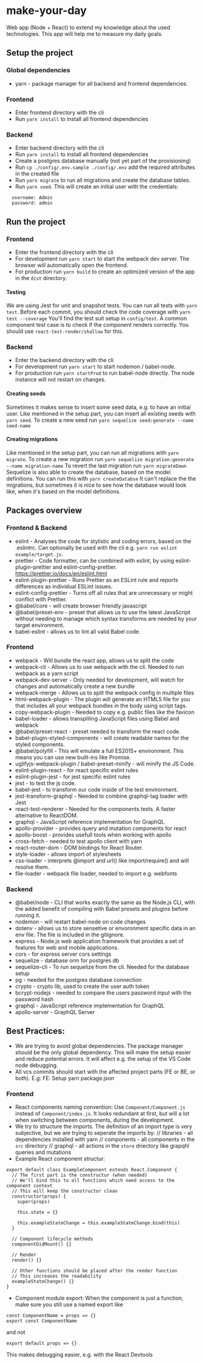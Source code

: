 # make-your-day
Web app (Node + React) to extend my knowledge about the used technologies. This app will help me to measure my daily goals.


## Setup the project

### Global dependencies
* yarn - package manager for all backend and frontend dependencies.

### Frontend
* Enter frontend directory with the cli
* Run `yarn install` to install all frontend dependencies

### Backend
* Enter backend directory with the cli
* Run `yarn install` to install all frontend dependencies
* Create a postgres database manually (not yet part of the provisioning)
* Run `cp ./config/.env.sample ./config/.env` add the required attributes in the created file
* Run `yarn migrate` to run all migrations and create the database tables.
* Run `yarn seed`. This will create an initial user with the credentials:
```
  username: Admin
  password: admin
```


## Run the project

### Frontend
* Enter the frontend directory with the cli
* For development run `yarn start` to start the webpack dev server. The browser will automatically open the frontend.
* For production run `yarn build` to create an optimized version of the app in the `dist` directory.

#### Testing
We are using Jest for unit and snapshot tests. You can run all tests with `yarn test`.
Before each commit, you should check the code coverage with `yarn test --coverage`
You'll find the test suit setup in `config/test`.
A common component test case is to check if the component renders correctly.
You should use `react-test-render/shallow` for this.


### Backend
* Enter the backend directory with the cli
* For development run `yarn start` to start nodemon / babel-node.
* For production run `yarn startProd` to run babel-node directly. The node instance will not restart on changes.

#### Creating seeds
Sometimes it makes sense to insert some seed data, e.g. to have an initial user.
Like mentioned in the setup part, you can insert all existing seeds with `yarn seed`.
To create a new seed run  `yarn sequelize seed:generate --name seed-name`

#### Creating migrations
Like mentioned in the setup part, you can run all migrations with `yarn migrate`.
To create a new migration run  `yarn sequelize migration:generate --name migration-name`
To revert the last migration run `yarn migrateDown`
Sequelize is also able to create the database, based on the model definitions. You can run this with `yarn createDatabse` It can't replace the the migrations,
but sometimes it is nice to see how the database would look like, when it's based on the model definitions.


## Packages overview

### Frontend & Backend
* eslint - Analyses the code for stylistic and coding errors, based on the .eslintrc.
Can optionally be used with the cli e.g. `yarn run eslint example/target.js`.
* prettier - Code formatter, can be combined with eslint, by using eslint-plugin-prettier and eslint-config-prettier. https://prettier.io/docs/en/eslint.html
* eslint-plugin-prettier - Runs Prettier as an ESLint rule and reports differences as individual ESLint issues.
* eslint-config-prettier - Turns off all rules that are unnecessary or might conflict with Prettier.
* @babel/core - will create browser friendly javascript
* @babel/preset-env - preset that allows us to use the latest JavaScript without needing to manage which syntax transforms are needed by your target environment.
* babel-eslint - allows us to lint all valid Babel code.

### Frontend
* webpack - Will bundle the react app, allows us to split the code
* webpack-cli - Allows us to use webpack with the cli. Needed to run webpack as a yarn script
* webpack-dev-server - Only needed for development, will watch for changes and automatically create a new bundle
* webpack-merge - Allows us to split the webpack config in multiple files
* html-webpack-plugin - The plugin will generate an HTML5 file for you that includes all your webpack bundles in the body using script tags.
* copy-webpack-plugin - Needed to copy e.g. public files like the favicon
* babel-loader - allows transpliling JavaScript files using Babel and webpack
* @babel/preset-react - preset needed to transform the react code.
* babel-plugin-styled-components - will create readable names for the styled components.
* @babel/polyfill - This will emulate a full ES2015+ environment. This means you can use new built-ins like Promise.
* uglifyjs-webpack-plugin / babel-preset-minify - will minify the JS Code.
* eslint-plugin-react - for react specific eslint rules
* eslint-plugin-jest - for jest specific eslint rules
* jest - to test the js code.
* babel-jest - to transform our code inside of the test environment.
* jest-transform-graphql - Needed to combine graphql-tag loader with Jest
* react-test-renderer - Needed for the components tests. A faster alternative to ReactDOM.
* graphql - JavaScript reference implementation for GraphQL
* apollo-provider - provides query and mutation components for react
* apollo-boost - provides usefull tools when working with apollo
* cross-fetch - needed to test apollo client with yarn
* react-router-dom - DOM bindings for React Router.
* style-loader - allows import of stylesheets
* css-loader - interprets @import and url() like import/require() and will resolve them.
* file-loader - webpack file loader, needed to import e.g. webfonts

### Backend
* @babel/node - CLI that works exactly the same as the Node.js CLI, with the added benefit of compiling with Babel presets and plugins before running it.
* nodemon - will restart babel-node on code changes
* dotenv - allows us to store sensetive or envoronment specific data in an env file. The file is included in the gitignore.
* express - Node.js web application framework that provides a set of features for web and mobile applications.
* cors - for express server cors settings
* sequelize - database orm for postgres db
* sequelize-cli - To run sequelize from the cli.
Needed for the database setup
* pg - needed for the postgres database connection
* crypto - crypto lib, used to create the user auth token
* bcrypt-nodejs - needed to compare the users password input with the password hash
* graphql - JavaScript reference implementation for GraphQL
* apollo-server - GraphQL Server


## Best Practices:
* We are trying to avoid global dependencies.
The package manager should be the only global dependency.
This will make the setup easier and reduce potential errors.
It will affect e.g. the setup of the VS Code node debugging.
* All vcs commits should start with the affected project parts (FE or BE, or both).
E.g: FE: Setup yarn package.json

### Frontend
* React components naming convention:
Use `Component/Component.js` instead of `Component/index.js`. It looks redundant at first, but will a lot when switching between components, during the development.
* We try to structure the imports. The definition of an import type is very subjective, but we are trying to seperate the imports by:
// libraries - all dependencies installed with yarn
// components - all components in the `src` directory
// graphql - all actions in the `store` driectory like grapqhl queries and mutations
* Example React component structur:
```
export default class ExampleComponent extends React.Component {
  // The first part is the constructur (when needed)
  // We'll bind this to all functions which need access to the component context
  // This will keep the constructor clean
  constructor(props) {
    super(props)

    this.state = {}

    this.exampleStateChange = this.exampleStateChange.bind(this)
  }

  // Component lifecycle methods
  componentDidMount() {}

  // Render
  render() {}

  // Other functions should be placed after the render function
  // This increases the readability
  exampleStateChange() {}
}
```
* Component module export:
When the component is just a function, make sure you still use a named export like
```
const ComponentName = props => {}
export const ComponentName
```
and not
```
export default props => {}
```
This makes debugging easier, e.g. with the React Devtools

